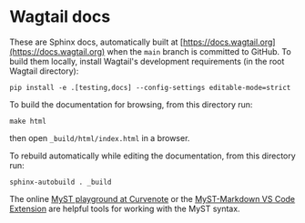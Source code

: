 # Wagtail docs

These are Sphinx docs, automatically built at [https://docs.wagtail.org](https://docs.wagtail.org) when the `main` branch is committed to GitHub. To build them locally, install Wagtail's development requirements (in the root Wagtail directory):

    pip install -e .[testing,docs] --config-settings editable-mode=strict

To build the documentation for browsing, from this directory run:

    make html

then open `_build/html/index.html` in a browser.

To rebuild automatically while editing the documentation, from this directory run:

    sphinx-autobuild . _build

The online [MyST playground at Curvenote](https://curvenote.com/blog/working-locally-with-myst-markdown#cFcGTrnCiH) or the [MyST-Markdown VS Code Extension](https://marketplace.visualstudio.com/items?itemName=ExecutableBookProject.myst-highlight) are helpful tools for working with the MyST syntax.
